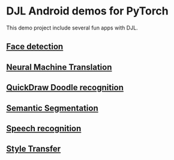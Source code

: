 # DJL Android demos for PyTorch

This demo project include several fun apps with DJL.

## [Face detection](face_detection/README.md)
## [Neural Machine Translation](neural_machine_translation/README.md)
## [QuickDraw Doodle recognition](quickdraw_recognition/README.md)
## [Semantic Segmentation](semantic_segmentation/README.md)
## [Speech recognition](speech_recognition/README.md)
## [Style Transfer](style_transfer_cyclegan/README.md)
